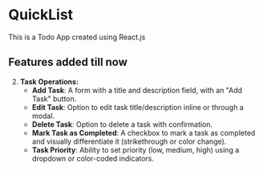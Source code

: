 # QuickList
This is a Todo App created using React.js

## Features added till now
2. **Task Operations:**
   - **Add Task**: A form with a title and description field, with an "Add Task" button.
   - **Edit Task**: Option to edit task title/description inline or through a modal.
   - **Delete Task**: Option to delete a task with confirmation.
   - **Mark Task as Completed**: A checkbox to mark a task as completed and visually differentiate it (strikethrough or color change).
   - **Task Priority**: Ability to set priority (low, medium, high) using a dropdown or color-coded indicators.